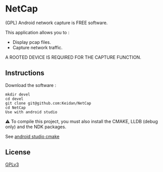# NetCap

(GPL) Android network capture is FREE software.

This application allows you to :
- Display pcap files.
- Capture network traffic.


A ROOTED DEVICE IS REQUIRED FOR THE CAPTURE FUNCTION.


## Instructions

Download the software :

	mkdir devel
	cd devel
	git clone git@github.com:Keidan/NetCap
	cd NetCap
 	Use with android studio

	
:warning: To compile this project, you must also install the CMAKE, LLDB (debug only) and the NDK packages.

See [android studio cmake](https://codelabs.developers.google.com/codelabs/android-studio-cmake)

## License

[GPLv3](https://github.com/Keidan/NetCap/blob/master/license.txt)

